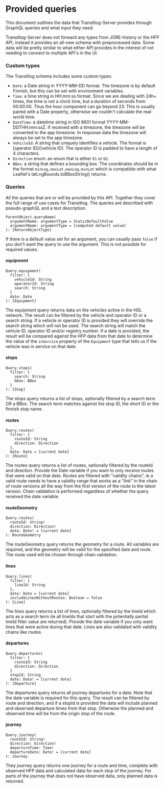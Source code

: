 # Provided queries

This document outlines the data that Transitlog-Server provides through GraphQL queries and what input they need.

Transitlog-Server does not forward any types from JORE-history or the HFP API, instead it provides an all-new schema with preprocessed data. Some data will be pretty similar to what either API provides in the interest of not needing to connect to multiple API's in the UI.

### Custom types

The Transitlog schema includes some custom types:

- `Date`: a Date string in YYYY-MM-DD format. The timezone is by default Finnish, but this can be set with environment variables.
- `Time`: a time string in HH:mm:ss format. Since we are dealing with 24h+ times, the time is not a clock time, but a duration of seconds from 00:00:00. Thus the hour component can go beyond 23. This is usually paired with a Date property, otherwise we couldn't calculate the real-world time.
- `DateTime`: a datetime string in ISO 8601 format YYYY-MM-DDTHH:mm:ssZ. If received with a timezone, the timezone will be converted to the app timezone. In response data the timezone will always be set to the app timezone.
- `VehicleId`: A string that uniquely identifies a vehicle. The format is [operator ID]/[vehicle ID]. The operator ID is padded to have a length of 4 characters.
- `Direction` enum: an enum that is either `D1` or `D2`.
- `BBox`: a string that defines a bounding box. The coordinates should be in the format `minLng,maxLat,maxLng,minLat` which is compatible with what Leaflet's latLngBounds.toBBoxString() returns.

### Queries

All the queries that are or will be provided by this API. Together they cover the full range of use cases for Transitlog. The queries are described with pseudo-graphQL and a text description.

```
ParentObject.queryName(
  argumentName: argumentType = StaticDefaultValue
  argumentName: argumentType = [computed default value]
): [ReturnObjectType]
```

If there is a default value set for an argument, you can usually pass `false` if you don't want the query to use the argument. This is not possible for required values.

#### equipment

```
Query.equipment(
  filter: {
    vehicleId: String
    operatorId: String
    search: String
  }
  date: Date
): [Equipment]
```

The equipment query returns data on the vehicles active in the HSL network. The result can be filtered by the vehicle and operator ID or a search string. If a vehicle or operator ID is provided they will override the search string which will not be used. The search string will match the vehicle ID, operator ID and/or registry number. If a date is provided, the result will be compared against the HFP data from that date to determine the value of the `inService` property of the `Equipment` type that tells us if the vehicle was in service on that date.

#### stops

```
Query.stops(
  filter: {
    search: String
    bbox: BBox
  }
): [Stop]
```

The stops query returns a list of stops, optionally filtered by a search term OR a BBox. The search term matches against the stop ID, the short ID or the finnish stop name.

#### routes

```
Query.routes(
  filter: {
    routeId: String
    direction: Direction
  },
  date: Date = [current date]
): [Route]
```

The routes query returns a list of routes, optionally filtered by the routeId and direction. Provide the Date variable if you want to only receive routes that were valid on that date. Routes are filtered with "validity chains", ie a valid route needs to have a validity range that works as a "link" in the chain of route versions all the way from the first version of the route to the latest version. Chain validation is performed regardless of whether the query received the date variable.

#### routeGeometry

```
Query.routes(
  routeId: String!
  direction: Direction!
  date: Date! = [current date]
): RouteGeometry
```

The routeGeometry query returns the geometry for a route. All variables are required, and the geometry will be valid for the specified date and route. The route used will be chosen through chain validation.

#### lines

```
Query.lines(
  filter: {
    lineId: String
  },
  date: Date = [current date]
  includeLinesWithoutRoutes: Boolean = false
): [Line]
```

The lines query returns a list of lines, optionally filtered by the lineId which acts as a search term (ie all lineIds that start with the potentially partial lineId filter value are returned). Provide the date variable if you only want lines that were active during that date. Lines are also validated with validity chains like routes.

#### departures

```
Query.departures(
  filter: {
    routeId: String
    direction: Direction
  }
  stopId: String
  date: Date! = [current date]
): [Departure]
```

The departures query returns all journey departures for a date. Note that the date variable is required for this query. The result can be filtered by route and direction, and if a stopId is provided the data will include planned and observed departure times from that stop. Otherwise the planned and observed time will be from the origin stop of the route.

#### journey

```
Query.journey(
  routeId: String!
  direction: Direction!
  departureTime: Time!
  departureDate: Date! = [current date]
): Journey
```

They journey query returns one journey for a route and time, complete with observed HFP data and calculated data for each stop of the journey. For parts of the journey that does not have observed data, only planned data is returned.
